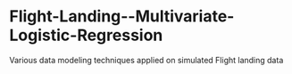 # Flight-Landing--Multivariate-Logistic-Regression
Various data modeling techniques applied on simulated Flight landing data
